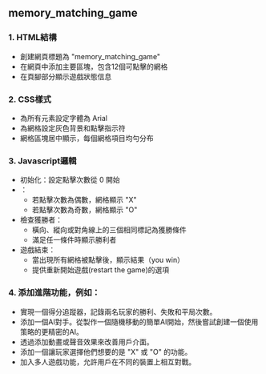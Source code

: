 ## memory_matching_game

### 1. HTML結構

- 創建網頁標題為 "memory_matching_game"
- 在網頁中添加主要區塊，包含12個可點擊的網格
- 在頁腳部分顯示遊戲狀態信息

### 2. CSS樣式

- 為所有元素設定字體為 Arial
- 為網格設定灰色背景和點擊指示符
- 網格區塊居中顯示，每個網格項目均勻分布

### 3. Javascript邏輯

- 初始化：設定點擊次數從 0 開始
- ：
    - 若點擊次數為偶數，網格顯示 "X"
    - 若點擊次數為奇數，網格顯示 "O"
- 檢查獲勝者：
    - 橫向、縱向或對角線上的三個相同標記為獲勝條件
    - 滿足任一條件時顯示勝利者
- 遊戲結束：
    - 當出現所有網格被點擊後，顯示結果（you win）
    - 提供重新開始遊戲(restart the game)的選項

### 4. 添加進階功能，例如：

- 實現一個得分追蹤器，記錄兩名玩家的勝利、失敗和平局次數。
- 添加一個AI對手。從製作一個隨機移動的簡單AI開始，然後嘗試創建一個使用策略的更精密的AI。
- 透過添加動畫或聲音效果來改善用戶介面。
- 添加一個讓玩家選擇他們想要的是 "X" 或 "O" 的功能。
- 加入多人遊戲功能，允許用戶在不同的裝置上相互對戰。
